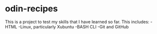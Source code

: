 # odin-recipes
This is a project to test my skills that I have learned so far.
This includes:
 -HTML
 -Linux, particularly Xubuntu
 -BASH CLI
 -Git and GitHub